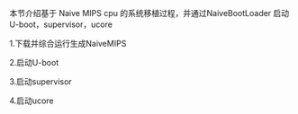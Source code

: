 本节介绍基于 Naive MIPS cpu 的系统移植过程，并通过NaiveBootLoader 启动U-boot，supervisor，ucore

1.下载并综合运行生成NaiveMIPS

2.启动U-boot

3.启动supervisor

4.启动ucore

